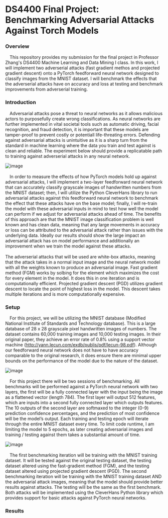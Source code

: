 # DS4400 Final Project: Benchmarking Adversarial Attacks Against Torch Models

### Overview

&emsp;This repository provides my submission for the final project in Professor Zhang's DS4400 Machine Learning and Data Mining I class. In this work, I will implement two adverserial attacks (fast gradient methos and projected gradient descent) onto a PyTorch feedforward neural network designed to classify images from the MNIST dataset. I will benchmark the effects that the adverserial attacks have on accuracy and loss at testing and benchmark improvements from adverserial training.

### Introduction

&emsp;Adversarial attacks pose a threat to neural networks as it allows malicious actors to purposefully create wrong classifications. As neural networks are further implemented in vital societal tools such as automatic driving, facial recognition, and fraud detection, it is important that these models are tamper-proof to prevent costly or potentiall life-threating errors. Defending against adversarial attacks is unintuitive as it is a sharp turn from the standard in machine learning where the data you train and test against is clean and reliable. The experiment below should provide a replicatable path to training against adverserial attacks in any neural network.

![image](https://user-images.githubusercontent.com/80783579/235015257-134d8805-d317-45c8-95eb-29d550e4ecb7.png)
<br /><br />
&emsp;In order to measure the effects of how PyTorch models hold up against adversarial attacks, I will implement a two-layer feedforward neural network that can accurately classify grayscale images of handwritten numbers from the MNIST dataset; then, I will utilize the Python CleverHans library to run adversarial attacks against this feedforward neural network to benchmark the effect that these attacks have on the base model; finally, I will re-train the model with these adversarial inputs in mind to test how well the model can perform if we adjust for adversarial attacks ahead of time. The benefits of this approach are that the MNIST image classification problem is well known and has clean data, meaning that any large movements in accuracy or loss can be attributed to the adversarial attack rather than issues with the underlying data. Ideally our results should show the large impact an adversarial attack has on model performance and additionally an improvement when we train the model against these attacks.
<br /><br />
The adverserial attacks that will be used are white-box attacks, meaning that the attack takes in a normal input image and the neural network model with all the weights known to produce an adversarial image. Fast gradient method (FGM) works by solbing for the element which maximizes the cost for every element in the model. It does this in one iteration and is computationally efficient. Projected gradient descent (PGD) utilizes gradient descent to locate the point of highest loss in the model. This descent takes multiple iterations and is more computationally expensive. 

### Setup

&emsp;For this project, we will be utilizing the MNIST database (Modified National Institute of Standards and Technology database). This is a large database of 28 x 28 grayscale pixel handwritten images of numbers. The dataset contains 60,000 training images and 10,000 testing images. In their original paper, they achieve an error rate of 0.8% using a support vector machine (http://yann.lecun.com/exdb/publis/pdf/lecun-98.pdf). Although our feedforward neural network does not have to have accuracy comparable to the original research, it does ensure there are minimal upper bounds on the performance of the model due to the nature of the dataset.

![image](https://user-images.githubusercontent.com/80783579/235015094-23583509-d380-4efe-a778-ed798e35efec.png)
<br /><br />
&emsp;For this project there will be two sessions of benchmarking. All benchmarks will be performed against a PyTorch neural network with two layers, the first will be a fully connected layer with the input being the image as a flattened vector (length 784). The first layer will output 512 features, which are inputs into a second fully connected layer which outputs features. The 10 outputs of the second layer are softmaxed to the integer (0-9) prediction confidence percentages, and the prediction of most confidence will be the model’s output. Each training and testing epoch will iterate through the entire MNIST dataset every time. To limit code runtime, I am limiting the model to 5 epochs, as later creating adversarial images and training / testing against them takes a substantial amount of time.

![image](https://user-images.githubusercontent.com/80783579/235015002-bb82f8de-a69e-47e4-bfa8-8f08b05c3212.png)
<br /><br />
&emsp;The first benchmarking iteration will be training with the MNIST training dataset. It will be tested against the original testing dataset, the testing dataset altered using the fast-gradient method (FGM), and the testing dataset altered using projected gradient descent (PGD). The second benchmarking iteration will be training with the MNIST training dataset AND the adversarial attack images, meaning that the model should provide better results against attacks. The testing will be the same as the first benchmark. Both attacks will be implemented using the CleverHans Python library which provides support for basic attacks against PyTorch neural networks.

### Results


